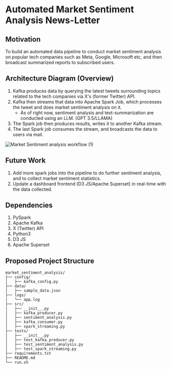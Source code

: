 # Automated Market Sentiment Analysis News-Letter 

## Motivation 
To build an automated data pipeline to conduct market sentiment analysis on popular tech companies such as Meta, Google, Microsoft etc, and then 
broadcast summarized reports to subscribed users. 

## Architecture Diagram (Overview) 
1. Kafka produces data by querying the latest tweets surrounding topics related to the tech companies via X's (former Twitter) API.
2. Kafka then streams that data into Apache Spark Job, which processes the tweet and does market sentiment analysis on it.
    * As of right now, sentiment analysis and text-summarization are conducted using an LLM. (GPT 3.5/LLAMA)
3. The Spark job then produces results, writes it to another Kafka stream.
4. The last Spark job consumes the stream, and broadcasts the data to users via mail.

![Market Sentiment analysis workflow (1)](https://github.com/oysters76/techms_newsletter/assets/75514064/d7326a44-911a-4ff7-b9eb-abbedf3cf24e)

## Future Work 

1. Add more spark jobs into the pipeline to do further sentiment analysis, and to collect market sentiment statistics.
2. Update a dashboard frontend (D3 JS/Apache Superset) in real-time with the data collected.

## Dependencies 
1. PySpark
2. Apache Kafka
3. X (Twitter) API
4. Python3
5. D3 JS
6. Apache Superset 

## Proposed Project Structure 
```
market_sentiment_analysis/
├── config/
│   ├── kafka_config.py
├── data/
│   ├── sample_data.json
├── logs/
│   └── app.log
├── src/
│   ├── __init__.py
│   ├── kafka_producer.py
│   ├── sentiment_analysis.py
│   ├── kafka_consumer.py
│   ├── spark_streaming.py
├── tests/
│   ├── __init__.py
│   ├── test_kafka_producer.py
│   ├── test_sentiment_analysis.py
│   ├── test_spark_streaming.py
├── requirements.txt
├── README.md
└── run.sh
```

